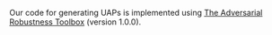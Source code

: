 Our code for generating UAPs is implemented using [The Adversarial Robustness Toolbox](https://github.com/Trusted-AI/adversarial-robustness-toolbox) (version 1.0.0).